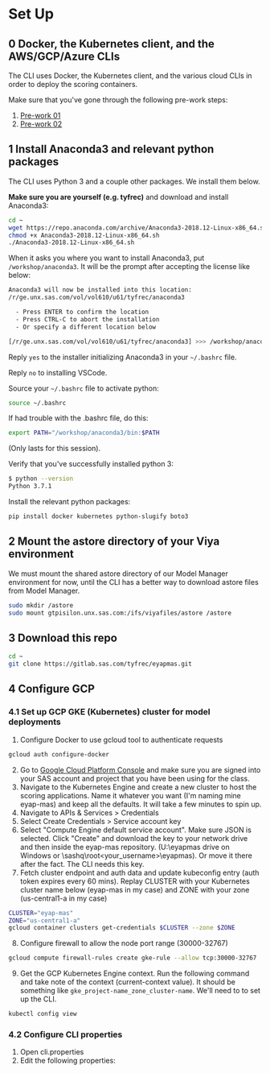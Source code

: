 # Set Up

## 0 Docker, the Kubernetes client, and the AWS/GCP/Azure CLIs

The CLI uses Docker, the Kubernetes client, and the various cloud CLIs in order to deploy the scoring containers.

Make sure that you've gone through the following pre-work steps:

1. [Pre-work 01](https://gitlab.sas.com/eyapbootcamp/prework/blob/master/01-openstack-basics.md)
2. [Pre-work 02](https://gitlab.sas.com/eyapbootcamp/prework/blob/master/02-docker-basics.md)

## 1 Install Anaconda3 and relevant python packages

The CLI uses Python 3 and a couple other packages. We install them below.

**Make sure you are yourself (e.g. tyfrec)** and download and install Anaconda3:

```sh
cd ~
wget https://repo.anaconda.com/archive/Anaconda3-2018.12-Linux-x86_64.sh
chmod +x Anaconda3-2018.12-Linux-x86_64.sh
./Anaconda3-2018.12-Linux-x86_64.sh
```

When it asks you where you want to install Anaconda3, put `/workshop/anaconda3`. It will be the prompt after accepting the license like below:

```sh
Anaconda3 will now be installed into this location:
/r/ge.unx.sas.com/vol/vol610/u61/tyfrec/anaconda3

  - Press ENTER to confirm the location
  - Press CTRL-C to abort the installation
  - Or specify a different location below

[/r/ge.unx.sas.com/vol/vol610/u61/tyfrec/anaconda3] >>> /workshop/anaconda3
```

Reply `yes` to the installer initializing Anaconda3 in your `~/.bashrc` file.

Reply `no` to installing VSCode.

Source your `~/.bashrc` file to activate python:

```sh
source ~/.bashrc
```

If had trouble with the .bashrc file, do this:

```sh
export PATH="/workshop/anaconda3/bin:$PATH
```

(Only lasts for this session).


Verify that you've successfully installed python 3:

```sh
$ python --version
Python 3.7.1
```

Install the relevant python packages:

```sh
pip install docker kubernetes python-slugify boto3
```

## 2 Mount the astore directory of your Viya environment

We must mount the shared astore directory of our Model Manager environment for now, until the CLI has a better way to download astore files from Model Manager.

```sh
sudo mkdir /astore
sudo mount gtpisilon.unx.sas.com:/ifs/viyafiles/astore /astore
```

## 3 Download this repo

```sh
cd ~
git clone https://gitlab.sas.com/tyfrec/eyapmas.git
```

## 4 Configure GCP

### 4.1 Set up GCP GKE (Kubernetes) cluster for model deployments

1. Configure Docker to use gcloud tool to authenticate requests

```sh
gcloud auth configure-docker
```

2. Go to [Google Cloud Platform Console](https://console.cloud.google.com/) and make sure you are signed into your SAS account and project that you have been using for the class.
3. Navigate to the Kubernetes Engine and create a new cluster to host the scoring applications. Name it whatever you want (I'm naming mine eyap-mas) and keep all the defaults. It will take a few minutes to spin up.
4. Navigate to APIs & Services > Credentials
5. Select Create Credentials > Service account key
6. Select "Compute Engine default service account". Make sure JSON is selected. Click "Create" and download the key to your network drive and then inside the eyap-mas repository. (U:\eyapmas drive on Windows or \\sashq\root\<your_username>\eyapmas). Or move it there after the fact. The CLI needs this key.
7. Fetch cluster endpoint and auth data and update kubeconfig entry (auth token expires every 60 mins). Replay CLUSTER with your Kubernetes cluster name below (eyap-mas in my case) and ZONE with your zone (us-central1-a in my case)

```sh
CLUSTER="eyap-mas"
ZONE="us-central1-a"
gcloud container clusters get-credentials $CLUSTER --zone $ZONE
```

8. Configure firewall to allow the node port range (30000-32767)

```sh
gcloud compute firewall-rules create gke-rule --allow tcp:30000-32767
```

9. Get the GCP Kubernetes Engine context. Run the following command and take note of the context (current-context value). It should be something like `gke_project-name_zone_cluster-name`. We'll need to to set up the CLI.

```sh
kubectl config view
```

### 4.2 Configure CLI properties

1. Open cli.properties
2. Edit the following properties:
